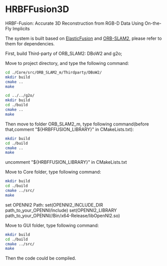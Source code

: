 # HRBFFusion3D
HRBF-Fusion: Accurate 3D Reconstruction from RGB-D Data Using On-the-Fly Implicits

The system is built based on [ElasticFusion](https://github.com/mp3guy/ElasticFusion) and [ORB-SLAM2](https://github.com/raulmur/ORB_SLAM2), please refer to them for dependencies.

First, build Third-party of ORB_SLAM2: DBoW2 and g2o;

Move to project directory, and type the following command:

```bash
cd ./Core/src/ORB_SLAM2_m/Thirdparty/DBoW2/
mkdir build 
cmake ..
make 
```
```bash
cd ../../g2o/
mkdir build
cd ./build
cmake ..
make
```

Then move to folder ORB_SLAM2_m, type following command(before that,comment "${HRBFFUSION_LIBRARY}" in CMakeLists.txt):
```bash
mkdir build
cd ./build
cmake ..
make
```

uncomment "${HRBFFUSION_LIBRARY}" in CMakeLists.txt

Move to Core folder, type following command:
```bash
mkdir build
cd ./build
cmake ../src/
make
```

set OPENNI2 Path:
set(OPENNI2_INCLUDE_DIR path_to_your_OPENNI/Include)
set(OPENNI2_LIBRARY path_to_your_OPENNI//Bin/x64-Release/libOpenNI2.so)

Move to GUI folder, type following command:
```bash
mkdir build
cd ./build
cmake ../src/
make
```

Then the code could be compiled.








